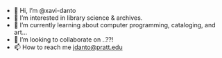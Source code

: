 - 👋 Hi, I’m @xavi-danto
- 👀 I’m interested in library science & archives.
- 🌱 I’m currently learning about computer programming, cataloging, and art...
- 💞️ I’m looking to collaborate on ..??!
- 📫 How to reach me jdanto@pratt.edu

<!---
xavi-danto/xavi-danto is a ✨ special ✨ repository because its `README.md` (this file) appears on your GitHub profile.
You can click the Preview link to take a look at your changes.
--->
